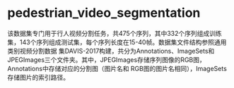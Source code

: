 # pedestrian_video_segmentation
该数据集专门用于行人视频分割任务，共475个序列，其中332个序列组成训练集，143个序列组成测试集，每个序列长度在15-40帧。数据集文件结构参照通用类别视频分割数据
集DAVIS-2017构建，共分为Annotations、ImageSets和JPEGImages三个文件夹。其中，JPEGImages存储序列图像的RGB图，Annotations中存储对应的分割图（图片名和
RGB图的图片名相同），ImageSets存储图片的索引路径。
